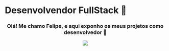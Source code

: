 ### <h1>Desenvolvendor FullStack 🦉</h1>

  <div>
  <a align="center">
    <h3>Olá! Me chamo Felipe, e aqui exponho os meus projetos como desenvolvedor 🤠</h3>

 <p align="center">
  <a href="https://skillicons.dev">
    <img src="https://skillicons.dev/icons?i=git,kubernetes,docker,c,vim" />
  </a>
</p>

  <a/>
  <div/>
